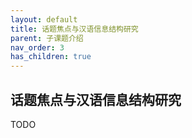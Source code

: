 ```yaml
---
layout: default
title: 话题焦点与汉语信息结构研究
parent: 子课题介绍
nav_order: 3
has_children: true
---
```


## 话题焦点与汉语信息结构研究

TODO
